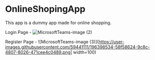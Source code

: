 # OnlineShopingApp



This app is a dummy app made for online shopping.

Login Page  -
![MicrosoftTeams-image (2)](https://user-images.githubusercontent.com/59441111/196390038-9ce6e598-4f66-4ce2-9677-803b1b8beb25.png=250x250)

Register Page -
![MicrosoftTeams-image (3)](https://user-images.githubusercontent.com/59441111/196398534-58f58624-9c8c-4807-8026-471cee4c0489.png| width=100)


